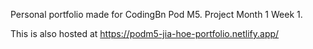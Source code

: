 Personal portfolio made for CodingBn Pod M5. Project Month 1 Week 1.

This is also hosted at https://podm5-jia-hoe-portfolio.netlify.app/
